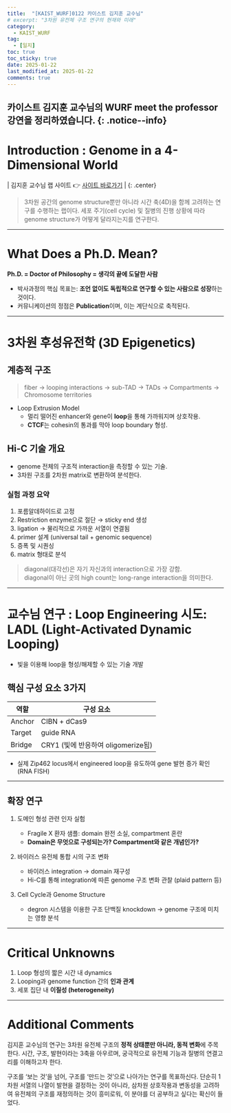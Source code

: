 ```yaml
---
title:  "[KAIST_WURF]0122 카이스트 김지훈 교수님"
# excerpt: "3차원 유전체 구조 연구의 현재와 미래"
category:
  - KAIST_WURF
tag:
  - [일지]
toc: true
toc_sticky: true
date: 2025-01-22
last_modified_at: 2025-01-22
comments: true
---
```


카이스트 김지훈 교수님의 WURF meet the professor 강연을 정리하였습니다.
{: .notice--info}
---

# Introduction : Genome in a 4-Dimensional World</span>

| 김지훈 교수님 랩 사이트 👉 [사이트 바로가기](https://jihunkim.kaist.ac.kr/) |
{: .center}

> 3차원 공간의 genome structure뿐만 아니라 시간 축(4D)을 함께 고려하는 연구를 수행하는 랩이다. 세포 주기(cell cycle) 및 질병의 진행 상황에 따라 genome structure가 어떻게 달라지는지를 연구한다.

---

# What Does a Ph.D. Mean?

**Ph.D. = Doctor of Philosophy = 생각의 끝에 도달한 사람**

- 박사과정의 핵심 목표는: **조언 없이도 독립적으로 연구할 수 있는 사람으로 성장**하는 것이다.
- 커뮤니케이션의 정점은 **Publication**이며, 이는 계단식으로 축적된다.


---

# 3차원 후성유전학 (3D Epigenetics)

## 계층적 구조
> fiber → looping interactions → sub-TAD → TADs → Compartments → Chromosome territories

- Loop Extrusion Model
  - 멀리 떨어진 enhancer와 gene이 **loop**을 통해 가까워지며 상호작용.
  - **CTCF**는 cohesin의 통과를 막아 loop boundary 형성.

## Hi-C 기술 개요

- genome 전체의 구조적 interaction을 측정할 수 있는 기술.
- 3차원 구조를 2차원 matrix로 변환하여 분석한다.

### 실험 과정 요약

1. 포름알데하이드로 고정
2. Restriction enzyme으로 절단 → sticky end 생성
3. ligation → 물리적으로 가까운 서열이 연결됨
4. primer 설계 (universal tail + genomic sequence)
5. 증폭 및 시퀀싱
6. matrix 형태로 분석

> diagonal(대각선)은 자기 자신과의 interaction으로 가장 강함.  
> diagonal이 아닌 곳의 high count는 long-range interaction을 의미한다.

---

# 교수님 연구 :  Loop Engineering 시도: LADL (Light-Activated Dynamic Looping)

- 빛을 이용해 loop을 형성/해제할 수 있는 기술 개발

## 핵심 구성 요소 3가지

| 역할     | 구성 요소 |
|----------|-----------|
| Anchor   | CIBN + dCas9 |
| Target   | guide RNA |
| Bridge   | CRY1 (빛에 반응하여 oligomerize됨) |

- 실제 Zip462 locus에서 engineered loop을 유도하여 gene 발현 증가 확인 (RNA FISH)

---

## 확장 연구
1. 도메인 형성 관련 인자 실험
   - Fragile X 환자 샘플: domain 완전 소실, compartment 혼란
   - **Domain은 무엇으로 구성되는가? Compartment와 같은 개념인가?**

2. 바이러스 유전체 통합 시의 구조 변화
   - 바이러스 integration → domain 재구성
   - Hi-C를 통해 integration에 따른 genome 구조 변화 관찰 (plaid pattern 등)

3. Cell Cycle과 Genome Structure
   - degron 시스템을 이용한 구조 단백질 knockdown → genome 구조에 미치는 영향 분석

---

# Critical Unknowns

1. Loop 형성의 짧은 시간 내 dynamics
2. Looping과 genome function 간의 **인과 관계**
3. 세포 집단 내 **이질성 (heterogeneity)**

---

# Additional Comments

김지훈 교수님의 연구는 3차원 유전체 구조의 **정적 상태뿐만 아니라, 동적 변화**에 주목한다. 시간, 구조, 발현이라는 3축을 아우르며, 궁극적으로 유전체 기능과 질병의 연결고리를 이해하고자 한다.

구조를 ‘보는 것’을 넘어, 구조를 ‘만드는 것’으로 나아가는 연구를 목표하신다. 단순히 1차원 서열의 나열이 발현을 결정하는 것이 아니라, 삼차원 상호작용과 변동성을 고려하여 유전체의 구조를 재정의하는 것이 흥미로워, 이 분야를 더 공부하고 싶다는 확신이 들었다.